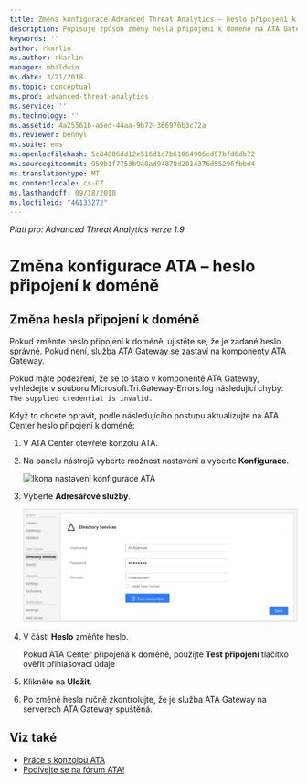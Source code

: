 ```yaml
---
title: Změna konfigurace Advanced Threat Analytics – heslo připojení k doméně | Dokumentace Microsoftu
description: Popisuje způsob změny hesla připojení k doméně na ATA Gateway.
keywords: ''
author: rkarlin
ms.author: rkarlin
manager: mbaldwin
ms.date: 3/21/2018
ms.topic: conceptual
ms.prod: advanced-threat-analytics
ms.service: ''
ms.technology: ''
ms.assetid: 4a25561b-a5ed-44aa-9b72-366976b3c72a
ms.reviewer: bennyl
ms.suite: ems
ms.openlocfilehash: 5c84806dd12e516d1d7b61064906ed57bfd6db72
ms.sourcegitcommit: 959b1f7753b9a8ad94870d2014376d55296fbbd4
ms.translationtype: MT
ms.contentlocale: cs-CZ
ms.lasthandoff: 09/18/2018
ms.locfileid: "46133272"
---
```

*Platí pro: Advanced Threat Analytics verze 1.9*



# <a name="change-ata-configuration---domain-connectivity-password"></a>Změna konfigurace ATA – heslo připojení k doméně



## <a name="change-the-domain-connectivity-password"></a>Změna hesla připojení k doméně
Pokud změníte heslo připojení k doméně, ujistěte se, že je zadané heslo správné. Pokud není, služba ATA Gateway se zastaví na komponenty ATA Gateway.

Pokud máte podezření, že se to stalo v komponentě ATA Gateway, vyhledejte v souboru Microsoft.Tri.Gateway-Errors.log následující chyby: `The supplied credential is invalid.`

Když to chcete opravit, podle následujícího postupu aktualizujte na ATA Center heslo připojení k doméně:

1.  V ATA Center otevřete konzolu ATA.

2.  Na panelu nástrojů vyberte možnost nastavení a vyberte **Konfigurace**.

    ![Ikona nastavení konfigurace ATA](media/ATA-config-icon.png)

3.  Vyberte **Adresářové služby**.

    ![Obrázek změny hesla pro ATA Gateway](media/ATA-GW-change-DC-password.png)

4.  V části **Heslo** změňte heslo.

    Pokud ATA Center připojená k doméně, použijte **Test připojení** tlačítko ověřit přihlašovací údaje

5.  Klikněte na **Uložit**.

6.  Po změně hesla ručně zkontrolujte, že je služba ATA Gateway na serverech ATA Gateway spuštěná.



## <a name="see-also"></a>Viz také
- [Práce s konzolou ATA](working-with-ata-console.md)
- [Podívejte se na fórum ATA!](https://social.technet.microsoft.com/Forums/security/home?forum=mata)
